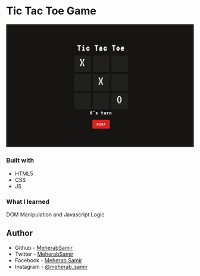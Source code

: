 # Tic Tac Toe Game

![Tic Tac Toe Screenshot](./assets/img/screenshot.jpg)

### Built with

- HTML5
- CSS 
- JS

### What I learned

DOM Manipulation and Javascript Logic

## Author

- Github - [MeherabSamir](https://github.com/MeherabSamir)
- Twitter - [MeherabSamir](https://www.twitter.com/MeherabSamir)
- Facebook - [Meherab Samir](https://facebook.com/meherabsamir.me)
- Instagram - [@meherab_samir](https://instagram.com/meherab_samir)